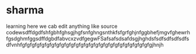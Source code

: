 # sharma
learning
here we cab edit anything like source codewsdffdgdfshfgbhfghsgjhgfsnfghngsnthkfsfgrfghjnfggbhefjmgvfghewrhfgsdghmfggsdffdgbdfabvcxzvdfgegwFSafsafsdsafdsgjhghdsfsdfsdfsdfsdfsdfvnhfgfgfgfgfgfgfgfgfgfgfgfgfgfgfgfgfgfgfgfgfgfgfgfgfgfgfgjhnjh
